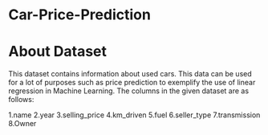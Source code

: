 # Car-Price-Prediction
# About Dataset
This dataset contains information about used cars.
This data can be used for a lot of purposes such as price prediction to exemplify the use of linear regression in Machine Learning.
The columns in the given dataset are as follows:

  1.name
  2.year
  3.selling_price
  4.km_driven
  5.fuel
  6.seller_type
  7.transmission
  8.Owner